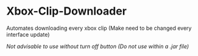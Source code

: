# Xbox-Clip-Downloader
Automates downloading every xbox clip (Make need to be changed every interface update)

*Not advisable to use without turn off button (Do not use within a .jar file)*
